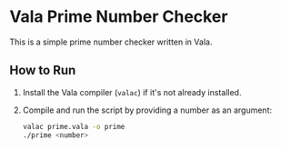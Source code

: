 # Vala Prime Number Checker

This is a simple prime number checker written in Vala.

## How to Run

1. Install the Vala compiler (`valac`) if it's not already installed.
   
2. Compile and run the script by providing a number as an argument:
   ```bash
   valac prime.vala -o prime
   ./prime <number>
